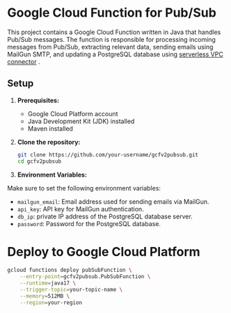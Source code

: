 # Google Cloud Function for Pub/Sub

This project contains a Google Cloud Function written in Java that handles Pub/Sub messages. The function is responsible for processing incoming messages from Pub/Sub, extracting relevant data, sending emails using MailGun SMTP, and updating a PostgreSQL database using [serverless VPC connector](https://github.com/cloudapp6225/tf-gcp-infra)
.

## Setup

1. **Prerequisites:**
   - Google Cloud Platform account
   - Java Development Kit (JDK) installed
   - Maven installed

2. **Clone the repository:**
   ```bash
   git clone https://github.com/your-username/gcfv2pubsub.git
   cd gcfv2pubsub
3. **Environment Variables:**

Make sure to set the following environment variables:
- `mailgun_email`: Email address used for sending emails via MailGun.
- `api_key`: API key for MailGun authentication.
- `db_ip`: private IP address of the PostgreSQL database server.
- `password`: Password for the PostgreSQL database.

# Deploy to Google Cloud Platform

```bash
gcloud functions deploy pubSubFunction \
    --entry-point=gcfv2pubsub.PubSubFunction \
    --runtime=java17 \
    --trigger-topic=your-topic-name \
    --memory=512MB \
    --region=your-region
